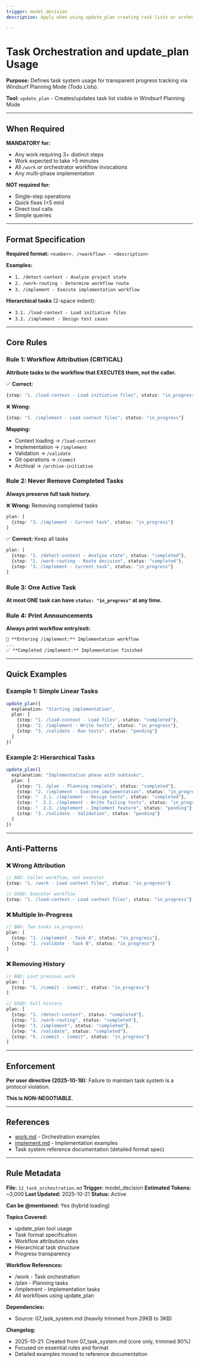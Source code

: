 ```yaml
---
trigger: model_decision
description: Apply when using update_plan creating task lists or orchestrating multi-step workflows

---
```


# Task Orchestration and update_plan Usage

**Purpose:** Defines task system usage for transparent progress tracking via Windsurf Planning Mode (Todo Lists).

**Tool:** `update_plan` - Creates/updates task list visible in Windsurf Planning Mode

---

## When Required

**MANDATORY for:**

- Any work requiring 3+ distinct steps
- Work expected to take >5 minutes
- All `/work` or orchestrator workflow invocations
- Any multi-phase implementation

**NOT required for:**

- Single-step operations
- Quick fixes (<5 min)
- Direct tool calls
- Simple queries

---

## Format Specification

**Required format:** `<number>. /<workflow> - <description>`

**Examples:**

- `1. /detect-context - Analyze project state`
- `2. /work-routing - Determine workflow route`
- `3. /implement - Execute implementation workflow`

**Hierarchical tasks** (2-space indent):

- `3.1. /load-context - Load initiative files`
- `3.2. /implement - Design test cases`

---

## Core Rules

### Rule 1: Workflow Attribution (CRITICAL)

**Attribute tasks to the workflow that EXECUTES them, not the caller.**

✅ **Correct:**

```typescript
{step: "1. /load-context - Load initiative files", status: "in_progress"}
```

❌ **Wrong:**

```typescript
{step: "1. /implement - Load context files", status: "in_progress"}
```

**Mapping:**

- Context loading → `/load-context`
- Implementation → `/implement`
- Validation → `/validate`
- Git operations → `/commit`
- Archival → `/archive-initiative`

### Rule 2: Never Remove Completed Tasks

**Always preserve full task history.**

❌ **Wrong:** Removing completed tasks

```typescript
plan: [
  {step: "3. /implement - Current task", status: "in_progress"}
]
```

✅ **Correct:** Keep all tasks

```typescript
plan: [
  {step: "1. /detect-context - Analyze state", status: "completed"},
  {step: "2. /work-routing - Route decision", status: "completed"},
  {step: "3. /implement - Current task", status: "in_progress"}
]
```

### Rule 3: One Active Task

**At most ONE task can have `status: "in_progress"` at any time.**

### Rule 4: Print Announcements

**Always print workflow entry/exit:**

```markdown
🔄 **Entering /implement:** Implementation workflow
...
✅ **Completed /implement:** Implementation finished
```

---

## Quick Examples

### Example 1: Simple Linear Tasks

```typescript
update_plan({
  explanation: "Starting implementation",
  plan: [
    {step: "1. /load-context - Load files", status: "completed"},
    {step: "2. /implement - Write tests", status: "in_progress"},
    {step: "3. /validate - Run tests", status: "pending"}
  ]
})
```

### Example 2: Hierarchical Tasks

```typescript
update_plan({
  explanation: "Implementation phase with subtasks",
  plan: [
    {step: "1. /plan - Planning complete", status: "completed"},
    {step: "2. /implement - Execute implementation", status: "in_progress"},
    {step: "  2.1. /implement - Design tests", status: "completed"},
    {step: "  2.2. /implement - Write failing tests", status: "in_progress"},
    {step: "  2.3. /implement - Implement feature", status: "pending"},
    {step: "3. /validate - Validation", status: "pending"}
  ]
})
```

---

## Anti-Patterns

### ❌ Wrong Attribution

```typescript
// BAD: Caller workflow, not executor
{step: "1. /work - Load context files", status: "in_progress"}

// GOOD: Executor workflow
{step: "1. /load-context - Load context files", status: "in_progress"}
```

### ❌ Multiple In-Progress

```typescript
// BAD: Two tasks in_progress
plan: [
  {step: "1. /implement - Task A", status: "in_progress"},
  {step: "2. /validate - Task B", status: "in_progress"}
]
```

### ❌ Removing History

```typescript
// BAD: Lost previous work
plan: [
  {step: "5. /commit - Commit", status: "in_progress"}
]

// GOOD: Full history
plan: [
  {step: "1. /detect-context", status: "completed"},
  {step: "2. /work-routing", status: "completed"},
  {step: "3. /implement", status: "completed"},
  {step: "4. /validate", status: "completed"},
  {step: "5. /commit - Commit", status: "in_progress"}
]
```

---

## Enforcement

**Per user directive (2025-10-18):** Failure to maintain task system is a protocol violation.

**This is NON-NEGOTIABLE.**

---

## References

- [work.md](../workflows/work.md) - Orchestration examples
- [implement.md](../workflows/implement.md) - Implementation examples
- Task system reference documentation (detailed format spec)

---

## Rule Metadata

**File:** `12_task_orchestration.md`
**Trigger:** model_decision
**Estimated Tokens:** ~3,000
**Last Updated:** 2025-10-21
**Status:** Active

**Can be @mentioned:** Yes (hybrid loading)

**Topics Covered:**

- update_plan tool usage
- Task format specification
- Workflow attribution rules
- Hierarchical task structure
- Progress transparency

**Workflow References:**

- /work - Task orchestration
- /plan - Planning tasks
- /implement - Implementation tasks
- All workflows using update_plan

**Dependencies:**

- Source: 07_task_system.md (heavily trimmed from 29KB to 3KB)

**Changelog:**

- 2025-10-21: Created from 07_task_system.md (core only, trimmed 90%)
- Focused on essential rules and format
- Detailed examples moved to reference documentation
